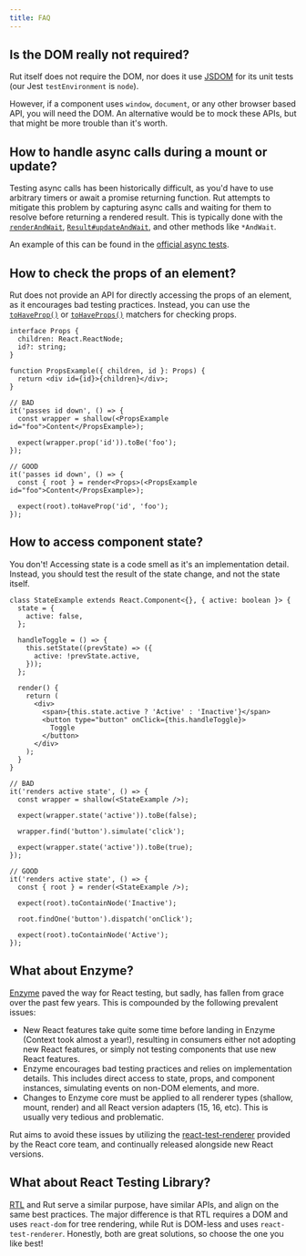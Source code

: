 ```yaml
---
title: FAQ
---
```


## Is the DOM really not required?

Rut itself does not require the DOM, nor does it use [JSDOM](https://github.com/jsdom/jsdom) for its
unit tests (our Jest `testEnvironment` is `node`).

However, if a component uses `window`, `document`, or any other browser based API, you will need the
DOM. An alternative would be to mock these APIs, but that might be more trouble than it's worth.

## How to handle async calls during a mount or update?

Testing async calls has been historically difficult, as you'd have to use arbitrary timers or await
a promise returning function. Rut attempts to mitigate this problem by capturing async calls and
waiting for them to resolve before returning a rendered result. This is typically done with the
[`renderAndWait`](./api.md#renderandwait), [`Result#updateAndWait`](./api/result.md#updateandwait),
and other methods like `*AndWait`.

An example of this can be found in the
[official async tests](https://github.com/milesj/rut/blob/master/packages/rut-dom/tests/examples/async.test.tsx).

## How to check the props of an element?

Rut does not provide an API for directly accessing the props of an element, as it encourages bad
testing practices. Instead, you can use the [`toHaveProp()`](./matchers.md#toHaveProp) or
[`toHaveProps()`](./matchers.md#toHaveProps) matchers for checking props.

```tsx
interface Props {
  children: React.ReactNode;
  id?: string;
}

function PropsExample({ children, id }: Props) {
  return <div id={id}>{children}</div>;
}

// BAD
it('passes id down', () => {
  const wrapper = shallow(<PropsExample id="foo">Content</PropsExample>);

  expect(wrapper.prop('id')).toBe('foo');
});

// GOOD
it('passes id down', () => {
  const { root } = render<Props>(<PropsExample id="foo">Content</PropsExample>);

  expect(root).toHaveProp('id', 'foo');
});
```

## How to access component state?

You don't! Accessing state is a code smell as it's an implementation detail. Instead, you should
test the result of the state change, and not the state itself.

```tsx
class StateExample extends React.Component<{}, { active: boolean }> {
  state = {
    active: false,
  };

  handleToggle = () => {
    this.setState((prevState) => ({
      active: !prevState.active,
    }));
  };

  render() {
    return (
      <div>
        <span>{this.state.active ? 'Active' : 'Inactive'}</span>
        <button type="button" onClick={this.handleToggle}>
          Toggle
        </button>
      </div>
    );
  }
}

// BAD
it('renders active state', () => {
  const wrapper = shallow(<StateExample />);

  expect(wrapper.state('active')).toBe(false);

  wrapper.find('button').simulate('click');

  expect(wrapper.state('active')).toBe(true);
});

// GOOD
it('renders active state', () => {
  const { root } = render(<StateExample />);

  expect(root).toContainNode('Inactive');

  root.findOne('button').dispatch('onClick');

  expect(root).toContainNode('Active');
});
```

## What about Enzyme?

[Enzyme](https://github.com/airbnb/enzyme) paved the way for React testing, but sadly, has fallen
from grace over the past few years. This is compounded by the following prevalent issues:

- New React features take quite some time before landing in Enzyme (Context took almost a year!),
  resulting in consumers either not adopting new React features, or simply not testing components
  that use new React features.
- Enzyme encourages bad testing practices and relies on implementation details. This includes direct
  access to state, props, and component instances, simulating events on non-DOM elements, and more.
- Changes to Enzyme core must be applied to all renderer types (shallow, mount, render) and all
  React version adapters (15, 16, etc). This is usually very tedious and problematic.

Rut aims to avoid these issues by utilizing the
[react-test-renderer](https://reactjs.org/docs/test-renderer.html) provided by the React core team,
and continually released alongside new React versions.

## What about React Testing Library?

[RTL](https://testing-library.com/docs/react-testing-library/intro) and Rut serve a similar purpose,
have similar APIs, and align on the same best practices. The major difference is that RTL requires a
DOM and uses `react-dom` for tree rendering, while Rut is DOM-less and uses `react-test-renderer`.
Honestly, both are great solutions, so choose the one you like best!
